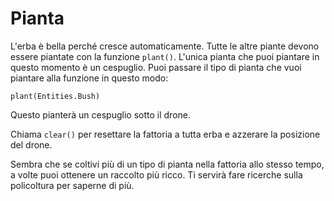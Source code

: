 # Pianta

L'erba è bella perché cresce automaticamente. Tutte le altre piante devono essere piantate con la funzione `plant()`. L'unica pianta che puoi piantare in questo momento è un cespuglio.
Puoi passare il tipo di pianta che vuoi piantare alla funzione in questo modo:

`plant(Entities.Bush)`

Questo pianterà un cespuglio sotto il drone.

Chiama `clear()` per resettare la fattoria a tutta erba e azzerare la posizione del drone.

Sembra che se coltivi più di un tipo di pianta nella fattoria allo stesso tempo, a volte puoi ottenere un raccolto più ricco. Ti servirà fare ricerche sulla policoltura per saperne di più.